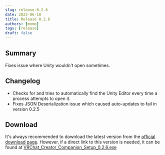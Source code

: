 ```yaml
---
slug: release-0.2.6
date: 2022-06-10
title: Release 0.2.6
authors: [momo]
tags: [release]
draft: false
---
```

## Summary

Fixes issue where Unity wouldn't open sometimes.
<!--truncate-->

## Changelog
* Checks for and tries to automatically find the Unity Editor every time a process attempts to open it.
* Fixes JSON Deserialization issue which caused auto-updates to fail in version 0.2.5

## Download

It's always recommended to download the latest version from the [official download page](https://vrchat.com/home/download).
However, if a direct link to this version is needed, it can be found at [VRChat_Creator_Companion_Setup_0.2.6.exe](https://vrcpm.vrchat.cloud/vcc/Builds/0.2.6/VRChat_CreatorCompanion_Setup_0.2.6.exe)
